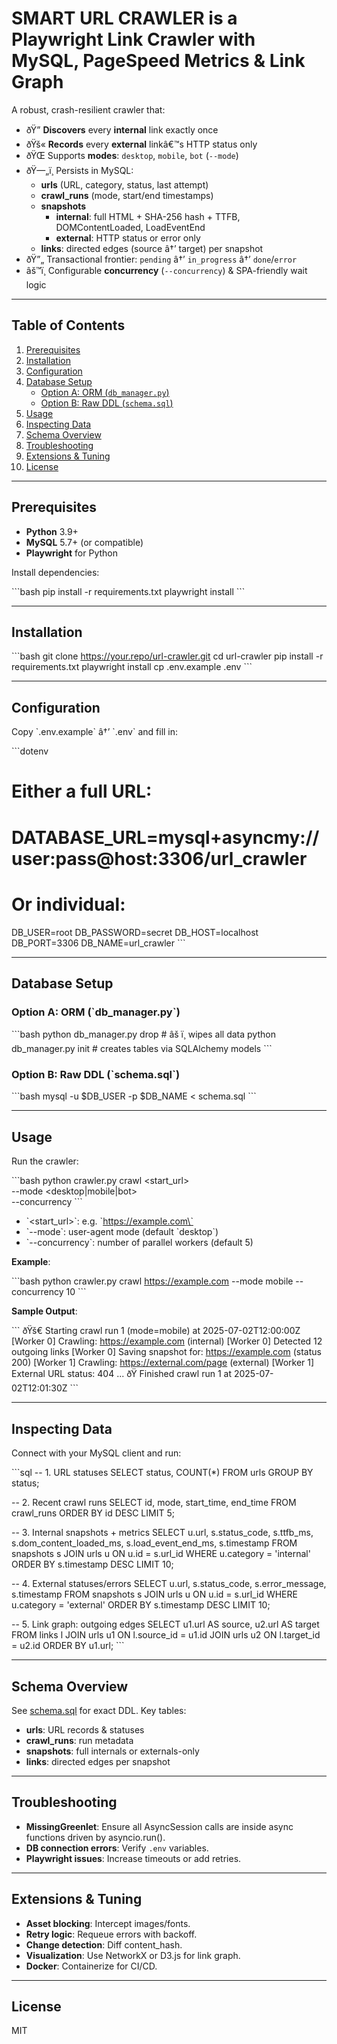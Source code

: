 # SMART URL CRAWLER is a Playwright Link Crawler with MySQL, PageSpeed Metrics & Link Graph

A robust, crash-resilient crawler that:

- ðŸ” **Discovers** every **internal** link exactly once  
- ðŸš« **Records** every **external** linkâ€™s HTTP status only  
- ðŸŒ Supports **modes**: `desktop`, `mobile`, `bot` (`--mode`)  
- ðŸ—„ï¸ Persists in MySQL:
  - **urls** (URL, category, status, last attempt)  
  - **crawl_runs** (mode, start/end timestamps)  
  - **snapshots**  
    - **internal**: full HTML + SHA-256 hash + TTFB, DOMContentLoaded, LoadEventEnd  
    - **external**: HTTP status or error only  
  - **links**: directed edges (source â†’ target) per snapshot  
- ðŸ”„ Transactional frontier: `pending` â†’ `in_progress` â†’ `done`/`error`  
- âš™ï¸ Configurable **concurrency** (`--concurrency`) & SPA-friendly wait logic  

---

## Table of Contents

1. [Prerequisites](#prerequisites)  
2. [Installation](#installation)  
3. [Configuration](#configuration)  
4. [Database Setup](#database-setup)  
   - [Option A: ORM (`db_manager.py`)](#option-a-orm-db_managerpy)  
   - [Option B: Raw DDL (`schema.sql`)](#option-b-raw-ddl-schemasql)  
5. [Usage](#usage)  
6. [Inspecting Data](#inspecting-data)  
7. [Schema Overview](#schema-overview)  
8. [Troubleshooting](#troubleshooting)  
9. [Extensions & Tuning](#extensions--tuning)  
10. [License](#license)  

---

## Prerequisites

- **Python** 3.9+  
- **MySQL** 5.7+ (or compatible)  
- **Playwright** for Python  

Install dependencies:

\`\`\`bash
pip install -r requirements.txt
playwright install
\`\`\`

---

## Installation

\`\`\`bash
git clone https://your.repo/url-crawler.git
cd url-crawler
pip install -r requirements.txt
playwright install
cp .env.example .env
\`\`\`

---

## Configuration

Copy \`.env.example\` â†’ \`.env\` and fill in:

\`\`\`dotenv
# Either a full URL:
# DATABASE_URL=mysql+asyncmy://user:pass@host:3306/url_crawler

# Or individual:
DB_USER=root
DB_PASSWORD=secret
DB_HOST=localhost
DB_PORT=3306
DB_NAME=url_crawler
\`\`\`

---

## Database Setup

### Option A: ORM (\`db_manager.py\`)

\`\`\`bash
python db_manager.py drop   # âš ï¸ wipes all data
python db_manager.py init   # creates tables via SQLAlchemy models
\`\`\`

### Option B: Raw DDL (\`schema.sql\`)

\`\`\`bash
mysql -u $DB_USER -p $DB_NAME < schema.sql
\`\`\`

---

## Usage

Run the crawler:

\`\`\`bash
python crawler.py crawl <start_url> \
  --mode <desktop|mobile|bot> \
  --concurrency <N>
\`\`\`

- \`<start_url>\`: e.g. \`https://example.com\`  
- \`--mode\`: user-agent mode (default \`desktop\`)  
- \`--concurrency\`: number of parallel workers (default 5)  

**Example**:

\`\`\`bash
python crawler.py crawl https://example.com --mode mobile --concurrency 10
\`\`\`

**Sample Output**:

\`\`\`
ðŸš€ Starting crawl run 1 (mode=mobile) at 2025-07-02T12:00:00Z
[Worker 0] Crawling: https://example.com (internal)
[Worker 0] Detected 12 outgoing links
[Worker 0] Saving snapshot for: https://example.com (status 200)
[Worker 1] Crawling: https://external.com/page (external)
[Worker 1] External URL status: 404
...
ðŸ Finished crawl run 1 at 2025-07-02T12:01:30Z
\`\`\`

---

## Inspecting Data

Connect with your MySQL client and run:

\`\`\`sql
-- 1. URL statuses
SELECT status, COUNT(*) FROM urls GROUP BY status;

-- 2. Recent crawl runs
SELECT id, mode, start_time, end_time
FROM crawl_runs
ORDER BY id DESC
LIMIT 5;

-- 3. Internal snapshots + metrics
SELECT u.url,
       s.status_code,
       s.ttfb_ms,
       s.dom_content_loaded_ms,
       s.load_event_end_ms,
       s.timestamp
FROM snapshots s
JOIN urls u ON u.id = s.url_id
WHERE u.category = 'internal'
ORDER BY s.timestamp DESC
LIMIT 10;

-- 4. External statuses/errors
SELECT u.url,
       s.status_code,
       s.error_message,
       s.timestamp
FROM snapshots s
JOIN urls u ON u.id = s.url_id
WHERE u.category = 'external'
ORDER BY s.timestamp DESC
LIMIT 10;

-- 5. Link graph: outgoing edges
SELECT u1.url AS source,
       u2.url AS target
FROM links l
JOIN urls u1 ON l.source_id = u1.id
JOIN urls u2 ON l.target_id = u2.id
ORDER BY u1.url;
\`\`\`

---

## Schema Overview

See [schema.sql](schema.sql) for exact DDL. Key tables:

- **urls**: URL records & statuses  
- **crawl_runs**: run metadata  
- **snapshots**: full internals or externals-only  
- **links**: directed edges per snapshot  

---

## Troubleshooting

- **MissingGreenlet**: Ensure all AsyncSession calls are inside async functions driven by asyncio.run().  
- **DB connection errors**: Verify `.env` variables.  
- **Playwright issues**: Increase timeouts or add retries.  

---

## Extensions & Tuning

- **Asset blocking**: Intercept images/fonts.  
- **Retry logic**: Requeue errors with backoff.  
- **Change detection**: Diff content_hash.  
- **Visualization**: Use NetworkX or D3.js for link graph.  
- **Docker**: Containerize for CI/CD.  

---

## License

MIT

